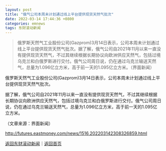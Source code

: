 ```yaml
---
layout: post
title: "俄气公司本周未计划通过线上平台提供现货天然气批次"
date: 2022-03-14 17:44:36 +0800
categories: emnews
tags: 东财滚动新闻
---
```

> 俄罗斯天然气工业股份公司(Gazprom)3月14日表示，公司本周未计划通过线上平台提供现货天然气批次。据了解，俄气公司自2021年11月以来一直没有提供现货天然气，不过其继续根据长期协议向欧洲供应天然气，包括过境乌克兰和白俄罗斯进行交付。俄气公司周日说，仍在通过乌克兰输送天然气，总量为1.096亿立方米，高于前一天的1.095亿立方米。（界面新闻）

<p>俄罗斯天然气工业股份公司(Gazprom)3月14日表示，公司本周未计划通过线上平台提供现货天然气批次。</p>
 <p>据了解，俄气公司自2021年11月以来一直没有提供现货天然气，不过其继续根据长期协议向欧洲供应天然气，包括过境乌克兰和白俄罗斯进行交付。俄气公司周日说，仍在通过乌克兰输送天然气，总量为1.096亿立方米，高于前一天的1.095亿立方米。</p><p class="em_media">（文章来源：界面新闻）</p>

<http://futures.eastmoney.com/news/1516,202203142308326859.html>

[返回东财滚动新闻](//finews.withounder.com/emnews/)｜[返回首页](//finews.withounder.com/)